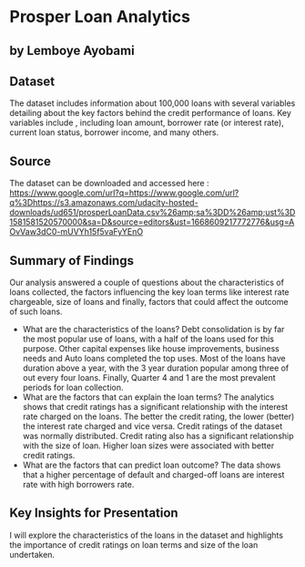 # Prosper Loan Analytics
## by Lemboye Ayobami


## Dataset

The dataset includes information about 100,000 loans with several variables detailing about the key factors behind the credit performance of loans. Key variables include , including loan amount, borrower rate (or interest rate), current loan status, borrower income, and many others.

## Source
The dataset can be downloaded and accessed here : https://www.google.com/url?q=https://www.google.com/url?q%3Dhttps://s3.amazonaws.com/udacity-hosted-downloads/ud651/prosperLoanData.csv%26amp;sa%3DD%26amp;ust%3D1581581520570000&sa=D&source=editors&ust=1668609217772776&usg=AOvVaw3dC0-mUVYh15f5vaFyYEnO

## Summary of Findings

Our analysis answered a couple of questions about the characteristics of loans collected, the factors influencing the key loan terms like interest rate chargeable, size of loans and finally, factors that could affect the outcome of such loans.
- What are the characteristics of the loans?
Debt consolidation is by far the most popular use of loans, with a half of the loans used for this purpose. Other capital expenses like house improvements, business needs and Auto loans completed the top uses. Most of the loans have duration above a year, with the 3 year duration popular among three of out every four loans. Finally, Quarter 4 and 1 are the most prevalent periods for loan collection.
- What are the factors that can explain the loan terms?
The analytics shows that credit ratings has a significant relationship with the interest rate charged on the loans. The better the credit rating, the lower (better) the interest rate charged and vice versa. Credit ratings of the dataset was normally distributed. Credit rating also has a significant relationship with the size of loan. Higher loan sizes were associated with better credit ratings.
- What are the factors that can predict loan outcome?
The data shows that a higher percentage of default and charged-off  loans are interest rate with high borrowers rate.


## Key Insights for Presentation

I will explore the characteristics of the loans in the dataset and highlights the importance of credit ratings on loan terms and size of the loan undertaken.
